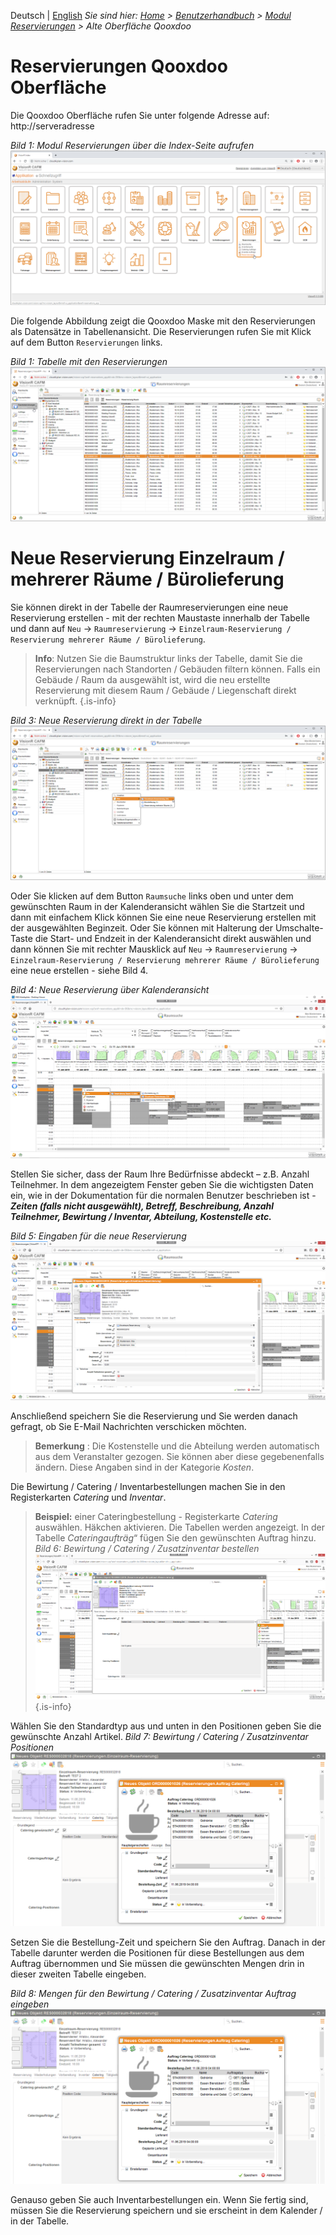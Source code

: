 <!-- TITLE: Alte Oberfläche Qooxdoo -->
<!-- SUBTITLE: A quick summary of Qooxdoo -->

Deutsch | [English](/en/modules/reservations/user)
*Sie sind hier: [Home](/home) > [Benutzerhandbuch](/de/user-guide) > [Modul Reservierungen](/de/modules/reservations) > Alte Oberfläche Qooxdoo*

# Reservierungen Qooxdoo Oberfläche
Die Qooxdoo Oberfläche rufen Sie unter folgende Adresse auf:
http://serveradresse

*Bild 1: Modul Reservierungen über die Index-Seite aufrufen*
![RES qooxdoo 1](/uploads/reservierungen/RES-qooxdoo1.png "Indexseite Qooxdoo Oberfläche")

Die folgende Abbildung zeigt die Qooxdoo Maske mit den Reservierungen als Datensätze in Tabellenansicht. Die Reservierungen rufen Sie mit Klick auf dem Button `Reservierungen` links. 

*Bild 1: Tabelle mit den Reservierungen*
![RES qooxdoo 2](/uploads/reservierungen/RES-qooxdoo2.png "Reservierugnen in tabellarischer Form")

# Neue Reservierung Einzelraum / mehrerer Räume / Bürolieferung

Sie können direkt in der Tabelle der Raumreservierungen eine neue Reservierung erstellen - mit der rechten Maustaste innerhalb der Tabelle und dann auf `Neu` -> `Raumreservierung` -> `Einzelraum-Reservierung / Reservierung mehrerer Räume / Bürolieferung`. 

> **Info**: Nutzen Sie die Baumstruktur links der Tabelle, damit Sie die Reservierungen nach Standorten / Gebäuden filtern können. Falls ein Gebäude / Raum da ausgewählt ist, wird die neu erstellte Reservierung mit diesem Raum / Gebäude / Liegenschaft direkt verknüpft.
>{.is-info}

*Bild 3: Neue Reservierung direkt in der Tabelle*
![RES qooxdoo 3](/uploads/reservierungen/RES-qooxdoo3.png "Neue Reservierung in der Tabelle direkt erstellen")

Oder Sie klicken auf dem Button `Raumsuche` links oben und unter dem gewünschten Raum in der Kalenderansicht wählen Sie die Startzeit und dann mit einfachem Klick können Sie eine neue Reservierung erstellen mit der ausgewählten Beginzeit. Oder Sie können mit Halterung der Umschalte-Taste die Start- und Endzeit in der Kalenderansicht direkt auswählen und dann können Sie mit rechter Mausklick auf `Neu` -> `Raumreservierung` -> `Einzelraum-Reservierung / Reservierung mehrerer Räume / Bürolieferung` eine neue erstellen - siehe Bild 4.

*Bild 4: Neue Reservierung über Kalenderansicht*
![RES qooxdoo 4](/uploads/reservierungen/RES-qooxdoo4.png "Neue Reservierung über die Kalenderansicht")

Stellen Sie sicher, dass der Raum Ihre Bedürfnisse abdeckt – z.B. Anzahl Teilnehmer. 
In dem angezeigtem Fenster geben Sie die wichtigsten Daten ein, wie in der Dokumentation für die normalen Benutzer beschrieben ist - ***Zeiten (falls nicht ausgewählt), Betreff, Beschreibung, Anzahl Teilnehmer,  Bewirtung / Inventar, Abteilung, Kostenstelle etc.***

*Bild 5: Eingaben für die neue Reservierung*
![RES qooxdoo 5](/uploads/reservierungen/RES-qooxdoo5.png "Eingaben für die neue Reservierung")

Anschließend speichern Sie die Reservierung und Sie werden danach gefragt, ob Sie E-Mail Nachrichten verschicken möchten. 
>**Bemerkung** : Die Kostenstelle und die Abteilung werden automatisch aus dem Veranstalter gezogen. Sie können aber diese gegebenenfalls ändern. Diese Angaben sind in der Kategorie *Kosten*. 

Die Bewirtung / Catering / Inventarbestellungen machen Sie in den Registerkarten *Catering* und *Inventar*.

> **Beispiel:**  einer Cateringbestellung - Registerkarte *Catering* auswählen. Häkchen aktivieren. Die Tabellen werden angezeigt. In der Tabelle *Cateringaufträg*“ fügen Sie den gewünschten Auftrag hinzu.
> *Bild 6: Bewirtung / Catering / Zusatzinventar bestellen*
![RES qooxdoo 6](/uploads/reservierungen/RES-qooxdoo6.png "Bewirtung / Catering / Zusatzinventar bestellen")
{.is-info}

Wählen Sie den Standardtyp aus und unten in den Positionen geben Sie die gewünschte Anzahl Artikel.
*Bild 7: Bewirtung / Catering / Zusatzinventar Positionen*
![RES qooxdoo 7](/uploads/reservierungen/RES-qooxdoo7.png "Bewirtung / Catering / Zusatzinventar Positionen")

Setzen Sie die Bestellung-Zeit und speichern Sie den Auftrag. 
Danach in der Tabelle darunter werden  die Positionen für diese Bestellungen aus dem Auftrag übernommen und Sie müssen die gewünschten Mengen drin in dieser zweiten Tabelle eingeben. 

*Bild 8: Mengen für den Bewirtung / Catering / Zusatzinventar Auftrag eingeben*
![RES qooxdoo 7](/uploads/reservierungen/RES-qooxdoo7.png "Mengen für den Bewirtung / Catering / Zusatzinventar Auftrag eingeben")

Genauso geben Sie auch Inventarbestellungen ein. Wenn Sie fertig sind, müssen Sie die Reservierung speichern und sie erscheint in dem Kalender / in der Tabelle. 
